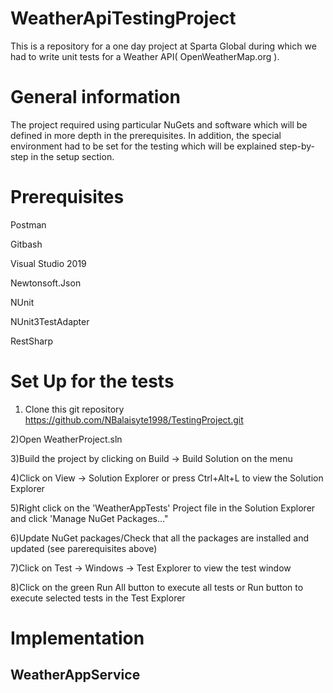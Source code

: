 # WeatherApiTestingProject
This is a repository for a one day project at Sparta Global during which we had to write unit tests for a Weather API( OpenWeatherMap.org   ).


# General information
The project required using particular NuGets and software which will be defined in more depth in the prerequisites. In addition, the special environment had to be set for the testing which will be explained step-by-step in the setup section.


# Prerequisites
Postman

Gitbash 

Visual Studio 2019

Newtonsoft.Json

NUnit

NUnit3TestAdapter 

RestSharp


# Set Up for the tests

1) Clone this git repository https://github.com/NBalaisyte1998/TestingProject.git 

2)Open WeatherProject.sln

3)Build the project by clicking on Build -> Build Solution on the menu

4)Click on View -> Solution Explorer or press Ctrl+Alt+L to view the Solution Explorer

5)Right click on the 'WeatherAppTests' Project file in the Solution Explorer and click 'Manage NuGet Packages..."

6)Update NuGet packages/Check that all the packages are installed and updated (see parerequisites above)

7)Click on Test -> Windows -> Test Explorer to view the test window

8)Click on the green Run All button to execute all tests or Run button to execute selected tests in the Test Explorer


# Implementation

## WeatherAppService
## 



